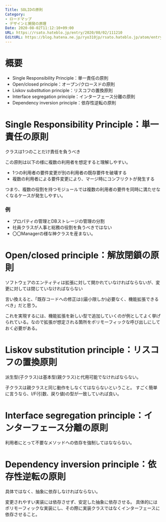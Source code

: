 ```yaml
---
Title: SOLIDの原則
Category:
- ロードマップ
- デザインと開発の原理
Date: 2020-08-02T11:12:10+09:00
URL: https://rsato.hateblo.jp/entry/2020/08/02/111210
EditURL: https://blog.hatena.ne.jp/ryo310jp/rsato.hateblo.jp/atom/entry/26006613608643961
---
```


# 概要
* Single Responsibility Principle：単一責任の原則
* Open/closed principle：オープン/クロースドの原則
* Liskov substitution principle：リスコフの置換原則
* Interface segregation principle：インターフェース分離の原則
* Dependency inversion principle：依存性逆転の原則

# Single Responsibility Principle：単一責任の原則
クラスは1つのことだけ責任を負うべき

この原則は以下の様に複数の利用者を想定すると理解しやすい。

* 1つの利用者の要件変更が別の利用者の既存要件を破壊する
* 複数の利用者による要件変更により、マージ時にコンフリクトが発生する

つまり、複数の役割を持つモジュールでは複数の利用者の要件を同時に満たせなくなるケースが発生しやすい。

### 例
* プロパティの管理とDBストレージの管理の分割
* 社員クラスが人事と総務の役割を負うべきではない
* 〇〇Managerの様な神クラスを産まない。


# Open/closed principle：解放閉鎖の原則
ソフトウェアのエンティティは拡張に対して開かれていなければならないが、変更に対しては閉じていなければならない

言い換えると、「既存コードへの修正は((最小限しか)必要なく、機能拡張できるべき」だと思う。

これを実現するには、機能拡張を新しい型で追加していくのが例としてよく挙げられている。なので拡張が想定される箇所をポリモーフィックな呼び出しにしておく必要がある。


# Liskov substitution principle：リスコフの置換原則
派生型(子クラス)は基本型(親クラス)と代用可能でなければならない。

子クラスは親クラスと同じ動作をしなくてはならないということ。
すごく簡単に言うなら、I/F(引数、戻り値)の型が一致していれば良い。


# Interface segregation principle：インターフェース分離の原則

利用者にとって不要なメソッドへの依存を強制してはなならない。


# Dependency inversion principle：依存性逆転の原則
具体ではなく、抽象に依存しなければならない。

変更されやすい実装には依存させず、安定した抽象に依存させる。
具体的にはポリモーフィックな実装にし、その際に実装クラスではなくインターフェースに依存させること。
